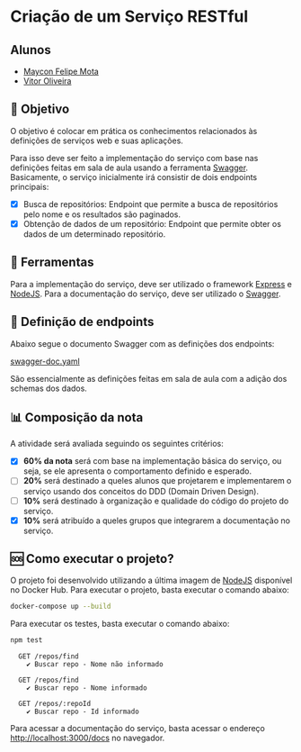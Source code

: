 # Criação de um Serviço RESTful

## Alunos

- [Maycon Felipe Mota](https://github.com/felipegaleao)
- [Vitor Oliveira](https://github.com/VitorORBrandao)

## 🎯 Objetivo

O objetivo é colocar em prática os conhecimentos relacionados às definições de serviços web e suas aplicações.

Para isso deve ser feito a implementação do serviço com base nas definições feitas em sala de aula usando a ferramenta [Swagger](https://swagger.io). Basicamente, o serviço inicialmente irá consistir de dois endpoints principais:

- [X]  Busca de repositórios: Endpoint que permite a busca de repositórios pelo nome e os resultados são paginados.
- [X]  Obtenção de dados de um repositório: Endpoint que permite obter os dados de um determinado repositório.

## 🔪 Ferramentas

Para a implementação do serviço, deve ser utilizado o framework [Express](https://expressjs.com) e [NodeJS](https://nodejs.org/en/).
Para a documentação do serviço, deve ser utilizado o [Swagger](https://swagger.io).

## 📑 Definição de endpoints

Abaixo segue o documento Swagger com as definições dos endpoints:

[swagger-doc.yaml](swagger-doc.yaml)

São essencialmente as definições feitas em sala de aula com a adição dos schemas dos dados.

## 📊 Composição da nota

A atividade será avaliada seguindo os seguintes critérios:

- [X]  **60% da nota** será com base na implementação básica do serviço, ou seja, se ele apresenta o comportamento definido e esperado.
- [ ]  **20%** será destinado a queles alunos que projetarem e implementarem o serviço usando dos conceitos do DDD (Domain Driven Design).
- [ ]  **10%** será destinado à organização e qualidade do código do projeto do serviço.
- [X]  **10%** será atribuído a queles grupos que integrarem a documentação no serviço.

## 🆘 Como executar o projeto?

O projeto foi desenvolvido utilizando a última imagem de [NodeJS](https://hub.docker.com/_/node) disponível no Docker Hub. Para executar o projeto, basta executar o comando abaixo:

```bash
docker-compose up --build
```

Para executar os testes, basta executar o comando abaixo:

```bash
npm test
```

```text
  GET /repos/find
    ✔ Buscar repo - Nome não informado

  GET /repos/find
    ✔ Buscar repo - Nome informado

  GET /repos/:repoId
    ✔ Buscar repo - Id informado
```

Para acessar a documentação do serviço, basta acessar o endereço [http://localhost:3000/docs](http://localhost:3000/docs) no navegador.
